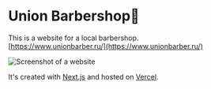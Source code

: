 # Union Barbershop💈

This is a website for a local barbershop. <br>
[https://www.unionbarber.ru/](https://www.unionbarber.ru/)

![Screenshot of a website](https://github.com/chtozamm/unionbarber/assets/105600239/18ea6813-c4d2-4c8f-b20a-33d46d1b21bf)

It's created with [Next.js](https://nextjs.org/) and hosted on [Vercel](https://vercel.com/).
